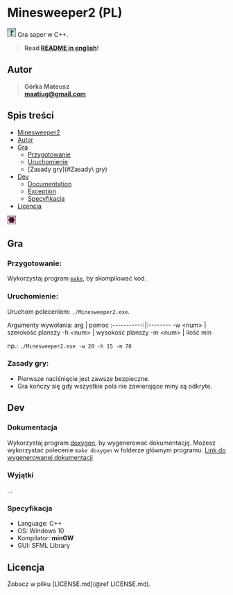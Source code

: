 # Minesweeper2 (PL)
![](gui/flag.png) Gra saper w C++.

> **Read [README in english](README.md)!**

## Autor
>   **Górka Mateusz**\
>   **maatiug@gmail.com**

## Spis treści
- [Minesweeper2](#Minesweeper2)
- [Autor](#Autor)
- [Gra](#Gra)
    - [Przygotowanie](#Przygotowanie)
    - [Uruchomienie](#Uruchomienie)
    - [Zasady gry](#Zasady\ gry)
- [Dev](#Dev)
    - [Documentation](#Documentation)
    - [Exception](#Exception)
    - [Specyfikacja](#Specyfikacja)
- [Licencja](#Licencja)

![](gui/mine.png)

## Gra
### Przygotowanie:
Wykorzystaj program [`make`](http://gnuwin32.sourceforge.net/packages/make.htm), by skompilować kod.

### Uruchomienie:
Uruchom poleceniem: `./Minesweeper2.exe`.

Argumenty wywołania:
arg          | pomoc
:-----------:|:--------
 -w \<num>   | szerokość planszy
 -h \<num>   | wysokość planszy
 -m \<num>   | ilość min

np.: `./Minesweeper2.exe -w 20 -h 15 -m 70`

### Zasady gry:
 - Pierwsze naciśnięcie jest zawsze bezpieczne.
 - Gra kończy się gdy wszystkie pola nie zawierające miny są odkryte.


## Dev
### Dokumentacja
Wykorzystaj program [doxygen](http://doxygen.nl), by wygenerować dokumentację.
Możesz wykorzystać polecenie `make doxygen` w folderze głównym programu.
[Link do wygenerowanej dokumentacji](dox/html/index.phtml)

### Wyjątki
...
<!-- todo exceptions ! -->

### Specyfikacja
- Language: C++
- OS: Windows 10
- Kompilator: **minGW**
- GUI: SFML Library

## Licencja
Zobacz w pliku [LICENSE.md](@ref LICENSE.md).